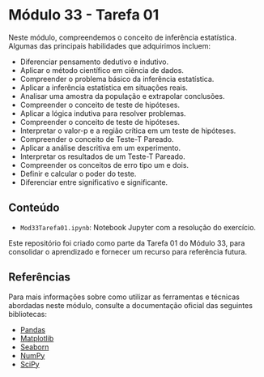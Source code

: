 # Módulo 33 - Tarefa 01

Neste módulo, compreendemos o conceito de inferência estatística. Algumas das principais habilidades que adquirimos incluem:
- Diferenciar pensamento dedutivo e indutivo.
- Aplicar o método científico em ciência de dados.
- Compreender o problema básico da inferência estatística.
- Aplicar a inferência estatística em situações reais.
- Analisar uma amostra da população e extrapolar conclusões.
- Compreender o conceito de teste de hipóteses.
- Aplicar a lógica indutiva para resolver problemas.
- Compreender o conceito de teste de hipóteses.
- Interpretar o valor-p e a região crítica em um teste de hipóteses.
- Compreender o conceito de Teste-T Pareado.
- Aplicar a análise descritiva em um experimento.
- Interpretar os resultados de um Teste-T Pareado.
- Compreender os conceitos de erro tipo um e dois.
- Definir e calcular o poder do teste.
- Diferenciar entre significativo e significante.

## Conteúdo

- `Mod33Tarefa01.ipynb`: Notebook Jupyter com a resolução do exercício.

Este repositório foi criado como parte da Tarefa 01 do Módulo 33, para consolidar o aprendizado e fornecer um recurso para referência futura.

## Referências

Para mais informações sobre como utilizar as ferramentas e técnicas abordadas neste módulo, consulte a documentação oficial das seguintes bibliotecas:

- [Pandas](https://pandas.pydata.org/docs/)
- [Matplotlib](https://matplotlib.org/stable/contents.html)
- [Seaborn](https://seaborn.pydata.org/tutorial.html)
- [NumPy](https://numpy.org/doc/)
- [SciPy](https://docs.scipy.org/doc/scipy/)

